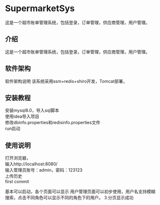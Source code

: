 # SupermarketSys
这是一个超市账单管理系统，包括登录，订单管理，供应商管理，用户管理。

## 介绍
这是一个超市账单管理系统，包括登录，订单管理，供应商管理，用户管理。

## 软件架构
软件架构说明 该系统采用ssm+redis+shiro开发，Tomcat部署，

## 安装教程
安装mysql8.0，导入sql脚本<br>
使用idea导入项目 <br>
修改dbinfo.properties和redisinfo.properties文件<br>
run启动
## 使用说明
打开浏览器，<br>
输入http://localhost:8080/<br>
输入管理员账号：admin，密码：123123<br>
上传历史<br>
first commit<br>

基本可以启动，各个页面可以显示
用户管理页面可以初步使用，用户名支持模糊搜索，点击不同角色可以显示不同的角色下的用户。 3.分页显示成功
